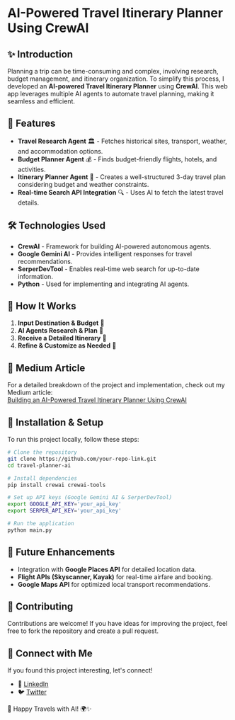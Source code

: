 # AI-Powered Travel Itinerary Planner Using CrewAI

## ✨ Introduction
Planning a trip can be time-consuming and complex, involving research, budget management, and itinerary organization. To simplify this process, I developed an **AI-powered Travel Itinerary Planner** using **CrewAI**. This web app leverages multiple AI agents to automate travel planning, making it seamless and efficient.

## 🚀 Features
- **Travel Research Agent** 🏛️ - Fetches historical sites, transport, weather, and accommodation options.
- **Budget Planner Agent** 💰 - Finds budget-friendly flights, hotels, and activities.
- **Itinerary Planner Agent** 📅 - Creates a well-structured 3-day travel plan considering budget and weather constraints.
- **Real-time Search API Integration** 🔍 - Uses AI to fetch the latest travel details.

## 🛠 Technologies Used
- **CrewAI** - Framework for building AI-powered autonomous agents.
- **Google Gemini AI** - Provides intelligent responses for travel recommendations.
- **SerperDevTool** - Enables real-time web search for up-to-date information.
- **Python** - Used for implementing and integrating AI agents.

## 📖 How It Works
1. **Input Destination & Budget** 💬
2. **AI Agents Research & Plan** 🤖
3. **Receive a Detailed Itinerary** 📜
4. **Refine & Customize as Needed** 🎯

## 🔗 Medium Article
For a detailed breakdown of the project and implementation, check out my Medium article:  
[Building an AI-Powered Travel Itinerary Planner Using CrewAI](https://medium.com/@amaheswarr7777/building-an-ai-powered-travel-itinerary-planner-using-crewai-b4d03e63e947)

## 📂 Installation & Setup
To run this project locally, follow these steps:

```bash
# Clone the repository
git clone https://github.com/your-repo-link.git
cd travel-planner-ai

# Install dependencies
pip install crewai crewai-tools

# Set up API keys (Google Gemini AI & SerperDevTool)
export GOOGLE_API_KEY='your_api_key'
export SERPER_API_KEY='your_api_key'

# Run the application
python main.py
```

## 🔮 Future Enhancements
- Integration with **Google Places API** for detailed location data.
- **Flight APIs (Skyscanner, Kayak)** for real-time airfare and booking.
- **Google Maps API** for optimized local transport recommendations.

## 🤝 Contributing
Contributions are welcome! If you have ideas for improving the project, feel free to fork the repository and create a pull request.

## 📢 Connect with Me
If you found this project interesting, let's connect!
- 🔗 [LinkedIn](https://www.linkedin.com/in/your-profile)
- 🐦 [Twitter](https://twitter.com/your-profile)

🚀 Happy Travels with AI! 🌍✨
